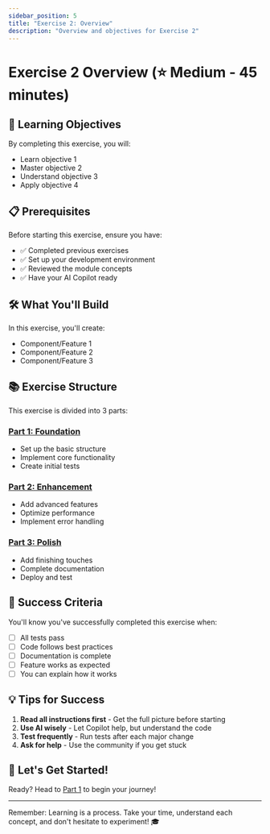 ```yaml
---
sidebar_position: 5
title: "Exercise 2: Overview"
description: "Overview and objectives for Exercise 2"
---
```


# Exercise 2 Overview (⭐ Medium - 45 minutes)

## 🎯 Learning Objectives

By completing this exercise, you will:
- Learn objective 1
- Master objective 2
- Understand objective 3
- Apply objective 4

## 📋 Prerequisites

Before starting this exercise, ensure you have:
- ✅ Completed previous exercises
- ✅ Set up your development environment
- ✅ Reviewed the module concepts
- ✅ Have your AI Copilot ready

## 🛠️ What You'll Build

In this exercise, you'll create:
- Component/Feature 1
- Component/Feature 2
- Component/Feature 3

## 📚 Exercise Structure

This exercise is divided into 3 parts:

### [Part 1: Foundation](./exercise2-part1.md)
- Set up the basic structure
- Implement core functionality
- Create initial tests

### [Part 2: Enhancement](./exercise2-part2.md)
- Add advanced features
- Optimize performance
- Implement error handling

### [Part 3: Polish](./exercise2-part3.md)
- Add finishing touches
- Complete documentation
- Deploy and test

## 🎯 Success Criteria

You'll know you've successfully completed this exercise when:
- [ ] All tests pass
- [ ] Code follows best practices
- [ ] Documentation is complete
- [ ] Feature works as expected
- [ ] You can explain how it works

## 💡 Tips for Success

1. **Read all instructions first** - Get the full picture before starting
2. **Use AI wisely** - Let Copilot help, but understand the code
3. **Test frequently** - Run tests after each major change
4. **Ask for help** - Use the community if you get stuck

## 🚀 Let's Get Started!

Ready? Head to [Part 1](./exercise2-part1.md) to begin your journey!

---

Remember: Learning is a process. Take your time, understand each concept, and don't hesitate to experiment! 🎓
